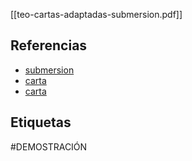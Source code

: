 [[teo-cartas-adaptadas-submersion.pdf]]

## Referencias
- [submersion](./submersion.md)
- [carta](./carta.md)
- [carta](./carta.md)

## Etiquetas
#DEMOSTRACIÓN 
